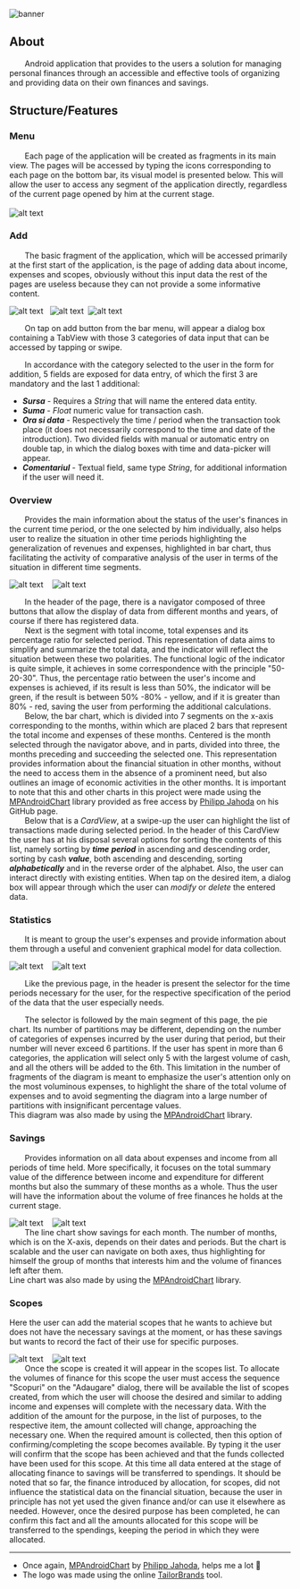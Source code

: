 ![banner](https://github.com/JulianNSH/MoneyManager/blob/main/screenshots/mm_logo.png)


About
------
&nbsp; &nbsp; &nbsp;&nbsp;
Android application that provides to the users a solution for managing personal finances through an accessible and effective tools of organizing and providing data on their own finances and savings.

Structure/Features
------

### Menu
&nbsp; &nbsp; &nbsp;&nbsp;
Each page of the application will be created as fragments in its main view. The pages will be accessed by typing the icons corresponding to each page on the bottom bar, its visual model is presented below. This will allow the user to access any segment of the application directly, regardless of the current page opened by him at the current stage. <br><br>
![alt text](https://github.com/JulianNSH/MoneyManager/blob/main/screenshots/bottom_menu.png "Bottom Menu")


### Add
&nbsp; &nbsp; &nbsp;&nbsp;  The basic fragment of the application, which will be accessed primarily at the first start of the application, is the page of adding data about income, expenses and scopes, obviously without this input data the rest of the pages are useless because they can not provide a some informative content. <br>

![alt text](https://github.com/JulianNSH/MoneyManager/blob/main/screenshots/add_in.png "Income") &nbsp;&nbsp;![alt text](https://github.com/JulianNSH/MoneyManager/blob/main/screenshots/add_oth.png "Outgoing")&nbsp;&nbsp;![alt text](https://github.com/JulianNSH/MoneyManager/blob/main/screenshots/add_out.png "Scopes")

&nbsp; &nbsp; &nbsp;&nbsp; On tap on add button from the bar menu, will appear a dialog box containing a TabView with those 3 categories of data input that can be accessed by tapping or swipe. <br>

&nbsp; &nbsp; &nbsp;&nbsp; In accordance with the category selected to the user in the form for addition, 5 fields are exposed for data entry, of which the first 3 are mandatory and the last 1 additional:
 - **_Sursa_** - Requires a _String_ that will name the entered data entity.
 - **_Suma_** - _Float_ numeric value for transaction cash.
 - **_Ora si data_** - Respectively the time / period when the transaction took place (it does not necessarily correspond to the time and date of the introduction). Two divided fields with manual or automatic entry on double tap, in which the dialog boxes with time and data-picker will appear.
 - **_Comentariul_** - Textual field, same type _String_, for additional information if the user will need it.


### Overview
&nbsp; &nbsp; &nbsp;&nbsp; Provides the main information about the status of the user's finances in the current time period, or the one selected by him individually, also helps user to realize the situation in other time periods highlighting the generalization of revenues and expenses, highlighted in bar chart, thus facilitating the activity of comparative analysis of the user in terms of the situation in different time segments. <br>

![alt text](https://github.com/JulianNSH/MoneyManager/blob/main/screenshots/overview_1.png "Overview")&nbsp;&nbsp;&nbsp;&nbsp;![alt text](https://github.com/JulianNSH/MoneyManager/blob/main/screenshots/overview_2.png "Card View")

&nbsp; &nbsp; &nbsp;&nbsp; In the header of the page, there is a navigator composed of three buttons that allow the display of data from different months and years, of course if there has registered data. <br>
&nbsp; &nbsp; &nbsp;&nbsp; Next is the segment with total income, total expenses and its percentage ratio for selected period. This representation of data aims to simplify and summarize the total data, and the indicator will reflect the situation between these two polarities. The functional logic of the indicator is quite simple, it achieves in some correspondence with the principle "50-20-30". Thus, the percentage ratio between the user's income and expenses is achieved, if its result is less than 50%, the indicator will be green, if the result is between 50% -80% - yellow, and if it is greater than 80% - red, saving the user from performing the additional calculations.<br>
&nbsp; &nbsp; &nbsp;&nbsp; Below, the bar chart, which is divided into 7 segments on the x-axis corresponding to the months, within which are placed 2 bars that represent the total income and expenses of these months. Centered is the month selected through the navigator above, and in parts, divided into three, the months preceding and succeeding the selected one. This representation provides information about the financial situation in other months, without the need to access them in the absence of a prominent need, but also outlines an image of economic activities in the other months.
It is important to note that this and other charts in this project were made using the [MPAndroidChart](https://github.com/PhilJay/MPAndroidChart) library provided as free access by [Philipp Jahoda](https://github.com/PhilJay) on his GitHub page. <br>
&nbsp; &nbsp; &nbsp;&nbsp; Below that is a _CardView_, at a swipe-up the user can highlight the list of transactions made during selected period. In the header of this CardView the user has at his disposal several options for sorting the contents of this list, namely sorting by **_time_** **_period_** in ascending and descending order, sorting by cash **_value_**, both ascending and descending, sorting **_alphabetically_** and in the reverse order of the alphabet. Also, the user can interact directly with existing entities. When tap on the desired item, a dialog box will appear through which the user can _modify_ or _delete_ the entered data.

### Statistics
&nbsp; &nbsp; &nbsp;&nbsp; It is meant to group the user's expenses and provide information about them through a useful and convenient graphical model for data collection.

![alt text](https://github.com/JulianNSH/MoneyManager/blob/main/screenshots/stat_1.png "Statistics")&nbsp;&nbsp;&nbsp;&nbsp;![alt text](https://github.com/JulianNSH/MoneyManager/blob/main/screenshots/stat_2.png "Recycler View")

&nbsp; &nbsp; &nbsp;&nbsp; Like the previous page, in the header is present the selector for the time periods necessary for the user, for the respective specification of the period of the data that the user especially needs.<br>

&nbsp; &nbsp; &nbsp;&nbsp; The selector is followed by the main segment of this page, the pie chart. Its number of partitions may be different, depending on the number of categories of expenses incurred by the user during that period, but their number will never exceed 6 partitions. If the user has spent in more than 6 categories, the application will select only 5 with the largest volume of cash, and all the others will be added to the 6th. This limitation in the number of fragments of the diagram is meant to emphasize the user's attention only on the most voluminous expenses, to highlight the share of the total volume of expenses and to avoid segmenting the diagram into a large number of partitions with insignificant percentage values. <br>
This diagram was also made by using the [MPAndroidChart](https://github.com/PhilJay/MPAndroidChart) library.<br>


### Savings
&nbsp; &nbsp; &nbsp;&nbsp; Provides information on all data about expenses and income from all periods of time held. More specifically, it focuses on the total summary value of the difference between income and expenditure for different months but also the summary of these months as a whole. Thus the user will have the information about the volume of free finances he holds at the current stage.

![alt text](https://github.com/JulianNSH/MoneyManager/blob/main/screenshots/saving_1.png "Savings")&nbsp;&nbsp;&nbsp;&nbsp;![alt text](https://github.com/JulianNSH/MoneyManager/blob/main/screenshots/saving_2.png "Recycler View")
<br>
&nbsp; &nbsp; &nbsp;&nbsp; The line chart show savings for each month. The number of months, which is on the X-axis, depends on their dates and periods. But the chart is scalable and the user can navigate on both axes, thus highlighting for himself the group of months that interests him and the volume of finances left after them. <br>
Line chart was also made by using the [MPAndroidChart](https://github.com/PhilJay/MPAndroidChart) library.<br>


### Scopes
Here the user can add the material scopes that he wants to achieve but does not have the necessary savings at the moment, or has these savings but wants to record the fact of their use for specific purposes.

![alt text](https://github.com/JulianNSH/MoneyManager/blob/main/screenshots/scopes.png "Scopes")&nbsp;&nbsp;&nbsp;&nbsp;![alt text](https://github.com/JulianNSH/MoneyManager/blob/main/screenshots/scope_info.png "Info")
<br>
&nbsp; &nbsp; &nbsp;&nbsp; Once the scope is created it will appear in the scopes list. To allocate the volumes of finance for this scope the user must access the sequence "Scopuri" on the "Adaugare" dialog, there will be available the list of scopes created, from which the user will choose the desired and similar to adding income and expenses will complete with the necessary data. With the addition of the amount for the purpose, in the list of purposes, to the respective item, the amount collected will change, approaching the necessary one. When the required amount is collected, then this option of confirming/completing the scope becomes available. By typing it the user will confirm that the scope has been achieved and that the funds collected have been used for this scope. At this time all data entered at the stage of allocating finance to savings will be transferred to spendings. It should be noted that so far, the finance introduced by allocation, for scopes, did not influence the statistical data on the financial situation, because the user in principle has not yet used the given finance and/or can use it elsewhere as needed. However, once the desired purpose has been completed, he can confirm this fact and all the amounts allocated for this scope will be transferred to the spendings, keeping the period in which they were allocated.

------
* Once again, [MPAndroidChart](https://github.com/PhilJay/MPAndroidChart) by [Philipp Jahoda](https://github.com/PhilJay), helps me a lot 💙 <br>
* The logo was made using the online [TailorBrands](https://www.tailorbrands.com/logo-maker) tool.
